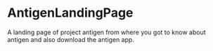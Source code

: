 # AntigenLandingPage
A landing page of project antigen from where you got to know about antigen and also download the antigen app.

